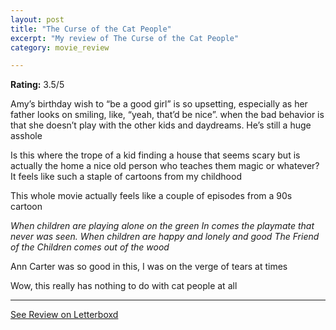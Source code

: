 ```yaml
---
layout: post
title: "The Curse of the Cat People"
excerpt: "My review of The Curse of the Cat People"
category: movie_review

---
```


**Rating:** 3.5/5

Amy’s birthday wish to “be a good girl” is so upsetting, especially as her father looks on smiling, like, “yeah, that’d be nice”. when the bad behavior is that she doesn’t play with the other kids and daydreams. He’s still a huge asshole

Is this where the trope of a kid finding a house that seems scary but is actually the home a nice old person who teaches them magic or whatever? It feels like such a staple of cartoons from my childhood

This whole movie actually feels like a couple of episodes from a 90s cartoon

<i>When children are playing alone on the green</i>
<i>In comes the playmate that never was seen.</i>
<i>When children are happy and lonely and good</i>
<i>The Friend of the Children comes out of the wood</i>

Ann Carter was so good in this, I was on the verge of tears at times

Wow, this really has nothing to do with cat people at all

<hr>

[See Review on Letterboxd](https://boxd.it/3WRJm9)
